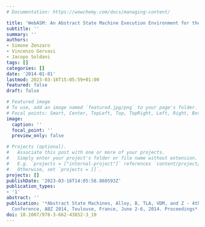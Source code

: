 ```yaml
---
# Documentation: https://wowchemy.com/docs/managing-content/

title: 'WebASM: An Abstract State Machine Execution Environment for the Web'
subtitle: ''
summary: ''
authors:
- Simone Zenzaro
- Vincenzo Gervasi
- Jacopo Soldani
tags: []
categories: []
date: '2014-01-01'
lastmod: 2023-03-16T15:05:59+01:00
featured: false
draft: false

# Featured image
# To use, add an image named `featured.jpg/png` to your page's folder.
# Focal points: Smart, Center, TopLeft, Top, TopRight, Left, Right, BottomLeft, Bottom, BottomRight.
image:
  caption: ''
  focal_point: ''
  preview_only: false

# Projects (optional).
#   Associate this post with one or more of your projects.
#   Simply enter your project's folder or file name without extension.
#   E.g. `projects = ["internal-project"]` references `content/project/deep-learning/index.md`.
#   Otherwise, set `projects = []`.
projects: []
publishDate: '2023-03-16T14:05:58.860593Z'
publication_types:
- '1'
abstract: ''
publication: '*Abstract State Machines, Alloy, B, TLA, VDM, and Z - 4th International
  Conference, ABZ 2014, Toulouse, France, June 2-6, 2014. Proceedings*'
doi: 10.1007/978-3-662-43652-3_19
---
```

